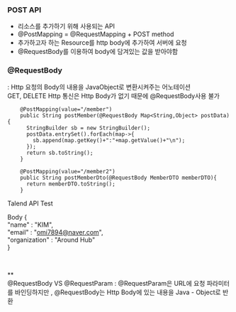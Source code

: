 ### POST API
- 리소스를 추가하기 위해 사용되는 API
- @PostMapping = @RequestMapping + POST method
- 추가하고자 하는 Resource를 http body에 추가하여 서버에 요청
- @RequestBody를 이용하여 body에 담겨있는 값을 받아야함

### @RequestBody
: Http 요청의 Body의 내용을 JavaObject로 변환시켜주는 어노테이션  
GET, DELETE Http 통신은 Http Body가 없기 때문에 @RequestBody사용 불가  
	
```	
	@PostMapping(value="/member")
	public String postMember(@RequestBody Map<String,Object> postData){
	  StringBuilder sb = new StringBuilder();
	  postData.entrySet().forEach(map->{
	    sb.append(map.getKey()+":"+map.getValue()+"\n");
	  });
	  return sb.toString();
	}
	
	@PostMapping(value="/member2")
	public String postMemberDto(@RequestBody MemberDTO memberDTO){
	  return memberDTO.toString();
	}
```	
Talend API Test

Body
{  
    "name" : "KIM",  
    "email" : "omi7894@naver.com",  
    "organization" : "Around Hub"  
}  

</br>

**  
@RequestBody VS @RequestParam
 : @RequestParam은 URL에 요청 파라미터를 바인딩하지만 , 
  @RequestBody는 Http Body에 있는 내용을 Java - Object로 반환
